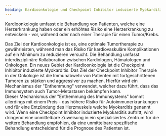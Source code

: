 ```yaml
---
heading: Kardioonkologie und Checkpoint Inhibitor induzierte Myokarditis
---
```


Kardioonkologie umfasst die Behandlung von Patienten, welche eine Herzerkrankung haben oder ein erhöhtes Risiko  eine Herzerkrankung zu entwickeln - vor, während oder nach einer Therapie für einen Tumor/Krebs. 

Das Ziel der Kardioonkologie ist es, eine optimale Tumortherapie zu gewährleisten, während man das Risiko für kardiovaskuläre Komplikationen auf ein Minimum zu reduzieren versucht. 
Die Behandlung umfasst interdisziplinäre Kollaboration zwischen Kardiologen, Hämatologen und Onkologen. 
Ein neues Gebiet der Kardioonkologie ist die Checkpoint Inhibitor induzierte Myokarditis. 
Das Ziel der Checkpoint Inhibitor Therapie in der Onkologie ist die Immunabwehr von Patienten mit fortgeschrittenen Tumoren zu stärken und aggressiver zu machen.  Hierfür wird ein Mechanismus der "Enthemmung" verwendet, welcher dazu führt, dass das Immunsystem auch Tumor-Metastasen bekämpfen kann.  
Dieser Mechanismus der "Enthemmung des Immunsystems" kommt allerdings mit einem Preis - das höhere Risiko für Autoimmunerkrankungen und für eine Entzündung des Herzmuskels welche Myokarditis genannt wird. 
Wenn eine Checkpoint Inhibitor induzierte Myokarditis auftritt, wird dringend eine unmittelbare Zuweisung in ein spezialisiertes Zentrum für die weitere Behandlung empfohlen, da eine unmittelbare spezifische Behandlung entscheidend für die Prognose des Patienten ist. 


